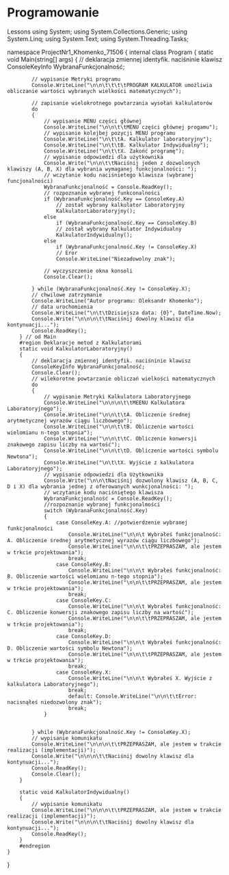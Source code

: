 # Programowanie
Lessons
using System;
using System.Collections.Generic;
using System.Linq;
using System.Text;
using System.Threading.Tasks;

namespace ProjectNr1_Khomenko_71506
{
    internal class Program
    {
        static void Main(string[] args)
        {
            // deklaracja zmiennej identyfik. naciśninie klawisz
            ConsoleKeyInfo WybranaFunkcjonalność;

            // wypisanie Metryki programu
            Console.WriteLine("\n\n\t\t\t\tPROGRAM KALKULATOR umożliwia obliczanie wartości wybranych wielkości matematycznych");

            // zapisanie wielokrotnego powtarzania wysołań kalkulatorów
            do
            {
                // wypisanie MENU części głównej
                Console.WriteLine("\n\n\t\tMENU części głównej progamu");
                // wypisanie kolejbej pozycji MENU programu
                Console.WriteLine("\n\t\tA. Kalkulator laboratoryjny");
                Console.WriteLine("\n\t\tB. Kalkulator Indywidualny");
                Console.WriteLine("\n\t\tX. Zakońć programę");
                // wypisanie odpowiedzi dla użytkownika
                Console.Write("\n\n\t\tNaciśnij jeden z dozwolonych klawiszy (A, B, X) dla wybrania wymaganej funkcjonalności: ");
                // wczytanie kodu naciśnietego klawisza (wybranej funcjonalności)
                WybranaFunkcjonalność = Console.ReadKey();
                // rozpoznanie wybranej funkconalności
                if (WybranaFunkcjonalność.Key == ConsoleKey.A)
                    // został wybrany kalkulator Laboratoryjny
                    KalkulatorLaboratoryjny();
                else
                    if (WybranaFunkcjonalność.Key == ConsoleKey.B)
                    // został wybrany Kalkulator Indywidualny 
                    KalkulatorIndywidualny();
                else
                    if (WybranaFunkcjonalność.Key != ConsoleKey.X)
                    // Eror
                    Console.WriteLine("Niezadowolny znak");

                // wyczyszczenie okna konsoli 
                Console.Clear();

            } while (WybranaFunkcjonalność.Key != ConsoleKey.X);
            // chwilowe zatrzymanie
            Console.WriteLine("Autor programu: Oleksandr Khomenko");
            // data urochomienia
            Console.WriteLine("\n\t\tDzisiejsza data: {0}", DateTime.Now);
            Console.Write("\n\n\n\t\tNaciśnij dowolny klawisz dla kontynuacji...");
            Console.ReadKey();
        } // od Main
        #region Deklaracje metod z Kalkulatorami 
        static void KalkulatorLaboratoryjny()
        {
            // deklaracja zmiennej identyfik. naciśninie klawisz
            ConsoleKeyInfo WybranaFunkcjonalność;
            Console.Clear();
            // wilekorotne powtarzanie obliczań wielkości matematycznych
            do
            {
                // wypisanie Metryki Kalkulatora Laboratoryjnego
                Console.WriteLine("\n\n\n\t\tMEENU Kalkulatora Laboratoryjnego");
                Console.WriteLine("\n\n\t\tA. Obliczenie średnej arytmetycznej wyrazów ciągu liczbowego");
                Console.WriteLine("\n\n\t\tB. Obliczenie wartości wielomianu n-tego stopnia");
                Console.WriteLine("\n\n\t\tC. Obliczenie konwersji znakowego zapisu liczby na wartość");
                Console.WriteLine("\n\n\t\tD. Obliczenie wartości symbolu Newtona");
                Console.WriteLine("\n\t\tX. Wyjście z kalkulatora Laboratoryjnego");
                // wypisanie odpowiedzi dla Użytkownika
                Console.Write("\n\n\tNaciśnij dozwolony klawisz (A, B, C, D i X) dla wybrania jednej z oferowanych wunkcjonalności: ");
                // wczytanie kodu naciśniętego klawisza
                WybranaFunkcjonalność = Console.ReadKey();
                //rozpoznanie wybranej funkcjonalmości
                switch (WybranaFunkcjonalność.Key)
                {
                    case ConsoleKey.A: //potwierdzenie wybranej funkcjonalności
                        Console.WriteLine("\n\n\t Wybrałeś funkcjonalność: A. Obliczenie średnej arytmetycznej wyrazów ciągu liczbowego");
                        Console.WriteLine("\n\n\t\tPRZEPRASZAM, ale jestem w trkcie projektowania");
                        break;
                    case ConsoleKey.B: 
                        Console.WriteLine("\n\n\t Wybrałeś funkcjonalność: B. Obliczenie wartości wielomianu n-tego stopnia");
                        Console.WriteLine("\n\n\t\tPRZEPRASZAM, ale jestem w trkcie projektowania");
                        break;
                    case ConsoleKey.C: 
                        Console.WriteLine("\n\n\t Wybrałeś funkcjonalność: C. Obliczenie konwersji znakowego zapisu liczby na wartość");
                        Console.WriteLine("\n\n\t\tPRZEPRASZAM, ale jestem w trkcie projektowania");
                        break;
                    case ConsoleKey.D: 
                        Console.WriteLine("\n\n\t Wybrałeś funkcjonalność: D. Obliczenie wartości symbolu Newtona");
                        Console.WriteLine("\n\n\t\tPRZEPRASZAM, ale jestem w trkcie projektowania");
                        break;
                    case ConsoleKey.X:
                        Console.WriteLine("\n\n\t Wybrałeś X. Wyjście z kalkulatora Laboratoryjnego");
                        break;
                        default: Console.WriteLine("\n\n\t\tError: nacisnąłeś niedozwolony znak");
                        break;
                }


            } while (WybranaFunkcjonalność.Key != ConsoleKey.X);
            // wypisanie komunikatu
            Console.WriteLine("\n\n\n\t\tPRZEPRASZAM, ale jestem w trakcie realizacji (implementacji)");
            Console.Write("\n\n\n\t\tNaciśnij dowolny klawisz dla kontynuacji...");
            Console.ReadKey();
            Console.Clear();
        }

        static void KalkulatorIndywidualny()
        {
            // wypisanie komunikatu
            Console.WriteLine("\n\n\n\t\tPRZEPRASZAM, ale jestem w trakcie realizacji (implementacji)");
            Console.Write("\n\n\n\t\tNaciśnij dowolny klawisz dla kontynuacji...");
            Console.ReadKey();
        }
        #endregion
    }
}
